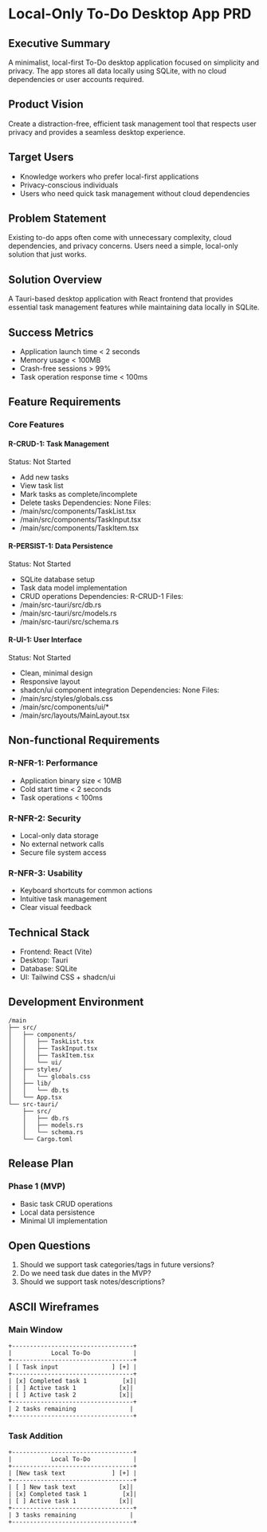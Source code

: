 # Local-Only To-Do Desktop App PRD

## Executive Summary
A minimalist, local-first To-Do desktop application focused on simplicity and privacy. The app stores all data locally using SQLite, with no cloud dependencies or user accounts required.

## Product Vision
Create a distraction-free, efficient task management tool that respects user privacy and provides a seamless desktop experience.

## Target Users
- Knowledge workers who prefer local-first applications
- Privacy-conscious individuals
- Users who need quick task management without cloud dependencies

## Problem Statement
Existing to-do apps often come with unnecessary complexity, cloud dependencies, and privacy concerns. Users need a simple, local-only solution that just works.

## Solution Overview
A Tauri-based desktop application with React frontend that provides essential task management features while maintaining data locally in SQLite.

## Success Metrics
- Application launch time < 2 seconds
- Memory usage < 100MB
- Crash-free sessions > 99%
- Task operation response time < 100ms

## Feature Requirements

### Core Features

#### R-CRUD-1: Task Management
Status: Not Started
- Add new tasks
- View task list
- Mark tasks as complete/incomplete
- Delete tasks
Dependencies: None
Files: 
- /main/src/components/TaskList.tsx
- /main/src/components/TaskInput.tsx
- /main/src/components/TaskItem.tsx

#### R-PERSIST-1: Data Persistence
Status: Not Started
- SQLite database setup
- Task data model implementation
- CRUD operations
Dependencies: R-CRUD-1
Files:
- /main/src-tauri/src/db.rs
- /main/src-tauri/src/models.rs
- /main/src-tauri/src/schema.rs

#### R-UI-1: User Interface
Status: Not Started
- Clean, minimal design
- Responsive layout
- shadcn/ui component integration
Dependencies: None
Files:
- /main/src/styles/globals.css
- /main/src/components/ui/*
- /main/src/layouts/MainLayout.tsx

## Non-functional Requirements

### R-NFR-1: Performance
- Application binary size < 10MB
- Cold start time < 2 seconds
- Task operations < 100ms

### R-NFR-2: Security
- Local-only data storage
- No external network calls
- Secure file system access

### R-NFR-3: Usability
- Keyboard shortcuts for common actions
- Intuitive task management
- Clear visual feedback

## Technical Stack
- Frontend: React (Vite)
- Desktop: Tauri
- Database: SQLite
- UI: Tailwind CSS + shadcn/ui

## Development Environment
```
/main
├── src/
│   ├── components/
│   │   ├── TaskList.tsx
│   │   ├── TaskInput.tsx
│   │   ├── TaskItem.tsx
│   │   └── ui/
│   ├── styles/
│   │   └── globals.css
│   ├── lib/
│   │   └── db.ts
│   └── App.tsx
└── src-tauri/
    ├── src/
    │   ├── db.rs
    │   ├── models.rs
    │   └── schema.rs
    └── Cargo.toml
```

## Release Plan
### Phase 1 (MVP)
- Basic task CRUD operations
- Local data persistence
- Minimal UI implementation

## Open Questions
1. Should we support task categories/tags in future versions?
2. Do we need task due dates in the MVP?
3. Should we support task notes/descriptions?

## ASCII Wireframes

### Main Window
```
+----------------------------------+
|           Local To-Do            |
+----------------------------------+
| [ Task input               ] [+] |
+----------------------------------+
| [x] Completed task 1          [x]|
| [ ] Active task 1            [x]|
| [ ] Active task 2            [x]|
+----------------------------------+
| 2 tasks remaining               |
+----------------------------------+
```

### Task Addition
```
+----------------------------------+
|           Local To-Do            |
+----------------------------------+
| [New task text             ] [+] |
+----------------------------------+
| [ ] New task text            [x]|
| [x] Completed task 1          [x]|
| [ ] Active task 1            [x]|
+----------------------------------+
| 3 tasks remaining               |
+----------------------------------+
```
